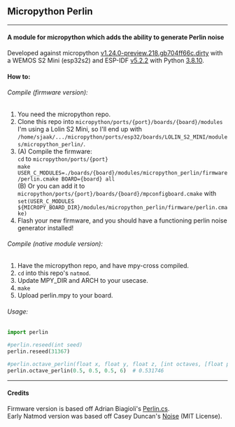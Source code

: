 ## Micropython Perlin  
----
#### A module for micropython which adds the ability to generate Perlin noise  

Developed against micropython [v1.24.0-preview.218.gb704ff66c.dirty](https://github.com/micropython/micropython/commit/b704ff66c3e034c36e548eb0b9874871b5f3b5d0) with a WEMOS S2 Mini (esp32s2) and ESP-IDF [v5.2.2](https://github.com/espressif/esp-idf/releases/tag/v5.2.2) with Python [3.8.10](https://www.python.org/downloads/release/python-3810/).  

#### How to:  
###### Compile (firmware version):  
1. You need the micropython repo.  
2. Clone this repo into `micropython/ports/{port}/boards/{board}/modules`  
I'm using a Lolin S2 Mini, so I'll end up with `/home/sjaak/.../micropython/ports/esp32/boards/LOLIN_S2_MINI/modules/micropython_perlin/`.  
3. (A) Compile the firmware:  
`cd` to `micropython/ports/{port}`  
`make USER_C_MODULES=./boards/{board}/modules/micropython_perlin/firmware/perlin.cmake BOARD={board} all`  
(B) Or you can add it to `micropython/ports/{port}/boards/{board}/mpconfigboard.cmake` with `set(USER_C_MODULES ${MICROPY_BOARD_DIR}/modules/micropython_perlin/firmware/perlin.cmake)`  
4. Flash your new firmware, and you should have a functioning perlin noise generator installed!  
###### Compile (native module version):  
1. Have the micropython repo, and have mpy-cross compiled.  
2. `cd` into this repo's `natmod`.  
3. Update MPY_DIR and ARCH to your usecase.  
4. `make`  
5. Upload perlin.mpy to your board.  

###### Usage:
```py
import perlin

#perlin.reseed(int seed)
perlin.reseed(31367)

#perlin.octave_perlin(float x, float y, float z, [int octaves, [float persistence]])
perlin.octave_perlin(0.5, 0.5, 0.5, 6)  # 0.531746
```  

----

#### Credits  
Firmware version is based off Adrian Biagioli's [Perlin.cs](https://gist.github.com/Flafla2/1a0b9ebef678bbce3215).  
Early Natmod version was based off Casey Duncan's [Noise](https://github.com/caseman/noise) (MIT License).  
